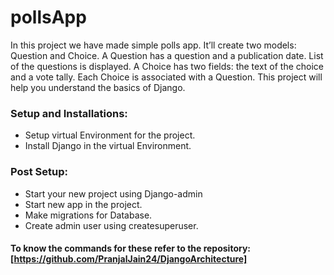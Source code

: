 # pollsApp

In this project we have made simple polls app. It’ll create two models: Question and Choice. A Question has a question and a publication date. List of the questions is displayed. A Choice has two fields: the text of the choice and a vote tally. Each Choice is associated with a Question. This project will help you understand the basics of Django.

### Setup and Installations:
* Setup virtual Environment for the project.
* Install Django in the virtual Environment.

### Post Setup:
* Start your new project using Django-admin
* Start new app in the project.
* Make migrations for Database.
* Create admin user using createsuperuser.

#### To know the commands for these refer to the repository: [https://github.com/PranjalJain24/DjangoArchitecture]


